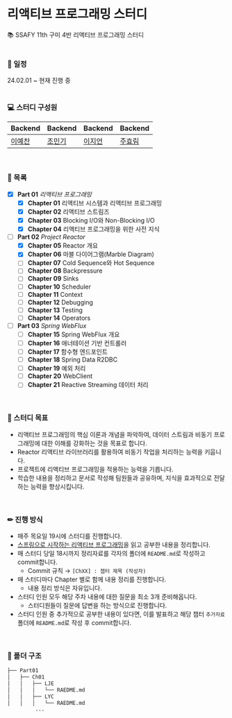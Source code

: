 # 리액티브 프로그래밍 스터디
📚 SSAFY 11th 구미 4반 리액티브 프로그래밍 스터디  
<br>

### 📅 일정
24.02.01 ~ 현재 진행 중  
<br>

### 💻 스터디 구성원
|Backend|Backend|Backend|Backend|
|---|---|---|---|
|[이예찬](https://github.com/yechanissm)|[조민기](https://github.com/MinkiJo)|[이지언](https://github.com/Leejieon)|[주효림](https://github.com/Juhyorim)|
<br>

### 📃 목록
* [x] **Part 01** _리액티브 프로그래밍_
  * [x] **Chapter 01** 리액티브 시스템과 리액티브 프로그래밍
  * [x] **Chapter 02** 리액티브 스트림즈
  * [x] **Chapter 03** Blocking I/O와 Non-Blocking I/O
  * [x] **Chapter 04** 리액티브 프로그래밍을 위한 사전 지식
* [ ] **Part 02** _Project Reactor_
  * [x] **Chapter 05** Reactor 개요
  * [x] **Chapter 06** 마블 다이어그램(Marble Diagram)
  * [ ] **Chapter 07** Cold Sequence와 Hot Sequence
  * [ ] **Chapter 08** Backpressure
  * [ ] **Chapter 09** Sinks
  * [ ] **Chapter 10** Scheduler
  * [ ] **Chapter 11** Context
  * [ ] **Chapter 12** Debugging
  * [ ] **Chapter 13** Testing
  * [ ] **Chapter 14** Operators
* [ ] **Part 03** _Spring WebFlux_
  * [ ] **Chapter 15** Spring WebFlux 개요
  * [ ] **Chapter 16** 애너테이션 기반 컨트롤러
  * [ ] **Chapter 17** 함수형 엔드포인트
  * [ ] **Chapter 18** Spring Data R2DBC
  * [ ] **Chapter 19** 예외 처리
  * [ ] **Chapter 20** WebClient
  * [ ] **Chapter 21** Reactive Streaming 데이터 처리
<br>

### 🚩 스터디 목표
- 리액티브 프로그래밍의 핵심 이론과 개념을 파악하여, 데이터 스트림과 비동기 프로그래밍에 대한 이해를 강화하는 것을 목표로 합니다.
- Reactor 리액티브 라이브러리를 활용하여 비동기 작업을 처리하는 능력을 키웁니다.
- 프로젝트에 리액티브 프로그래밍을 적용하는 능력을 기릅니다.
- 학습한 내용을 정리하고 문서로 작성해 팀원들과 공유하며, 지식을 효과적으로 전달하는 능력을 향상시킵니다.
<br>

### ✏ 진행 방식
- 매주 목요일 19시에 스터디를 진행합니다.
- [스프링으로 시작하는 리액티브 프로그래밍](https://product.kyobobook.co.kr/detail/S000201399476)을 읽고 공부한 내용을 정리합니다.
- 매 스터디 당일 18시까지 정리자료를 각자의 폴더에 `README.md`로 작성하고 commit합니다.
  - Commit 규칙 → `[ChXX] : 챕터 제목 (작성자)`
- 매 스터디마다 Chapter 별로 함께 내용 정리를 진행합니다.
  - 내용 정리 방식은 자유입니다.
- 스터디 인원 모두 해당 주차 내용에 대한 질문을 최소 3개 준비해옵니다.
  - 스터디원들이 질문에 답변을 하는 방식으로 진행합니다.
- 스터디 인원 중 추가적으로 공부한 내용이 있다면, 이를 발표하고 해당 챕터 `추가자료` 폴더에 `README.md`로 작성 후 commit합니다.
<br>

### 📁 폴더 구조
```bash
├── Part01
│   ├── Ch01
│   │   ├── LJE
│   │   │   └── RAEDME.md
│   │   ├── LYC
│   │   │   └── RAEDME.md
         ...
```
